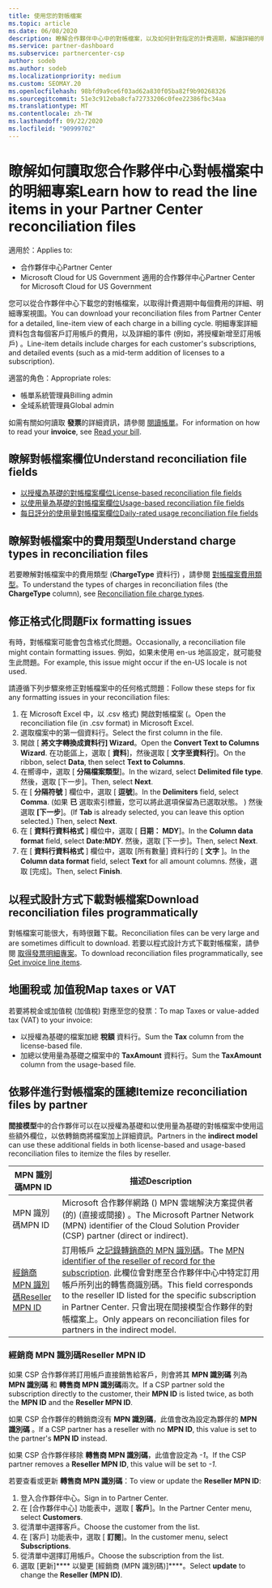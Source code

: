 ```yaml
---
title: 使用您的對帳檔案
ms.topic: article
ms.date: 06/08/2020
description: 瞭解合作夥伴中心中的對帳檔案，以及如何針對指定的計費週期，解讀詳細的明細專案查看費用。
ms.service: partner-dashboard
ms.subservice: partnercenter-csp
author: sodeb
ms.author: sodeb
ms.localizationpriority: medium
ms.custom: SEOMAY.20
ms.openlocfilehash: 98bfd9a9ce6f03ad62a830f05ba82f9b90268326
ms.sourcegitcommit: 51e3c912eba8cfa72733206c0fee22386fbc34aa
ms.translationtype: MT
ms.contentlocale: zh-TW
ms.lasthandoff: 09/22/2020
ms.locfileid: "90999702"
---
```

# <a name="learn-how-to-read-the-line-items-in-your-partner-center-reconciliation-files"></a><span data-ttu-id="3af30-103">瞭解如何讀取您合作夥伴中心對帳檔案中的明細專案</span><span class="sxs-lookup"><span data-stu-id="3af30-103">Learn how to read the line items in your Partner Center reconciliation files</span></span>

<span data-ttu-id="3af30-104">適用於：</span><span class="sxs-lookup"><span data-stu-id="3af30-104">Applies to:</span></span>

- <span data-ttu-id="3af30-105">合作夥伴中心</span><span class="sxs-lookup"><span data-stu-id="3af30-105">Partner Center</span></span>
- <span data-ttu-id="3af30-106">Microsoft Cloud for US Government 適用的合作夥伴中心</span><span class="sxs-lookup"><span data-stu-id="3af30-106">Partner Center for Microsoft Cloud for US Government</span></span>

<span data-ttu-id="3af30-107">您可以從合作夥伴中心下載您的對帳檔案，以取得計費週期中每個費用的詳細、明細專案視圖。</span><span class="sxs-lookup"><span data-stu-id="3af30-107">You can download your reconciliation files from Partner Center for a detailed, line-item view of each charge in a billing cycle.</span></span> <span data-ttu-id="3af30-108">明細專案詳細資料包含每個客戶訂用帳戶的費用，以及詳細的事件 (例如，將授權新增至訂用帳戶) 。</span><span class="sxs-lookup"><span data-stu-id="3af30-108">Line-item details include charges for each customer's subscriptions, and detailed events (such as a mid-term addition of licenses to a subscription).</span></span>

<span data-ttu-id="3af30-109">適當的角色：</span><span class="sxs-lookup"><span data-stu-id="3af30-109">Appropriate roles:</span></span>

- <span data-ttu-id="3af30-110">帳單系統管理員</span><span class="sxs-lookup"><span data-stu-id="3af30-110">Billing admin</span></span>
- <span data-ttu-id="3af30-111">全域系統管理員</span><span class="sxs-lookup"><span data-stu-id="3af30-111">Global admin</span></span>

<span data-ttu-id="3af30-112">如需有關如何讀取 **發票**的詳細資訊，請參閱 [閱讀帳單](read-your-bill.md)。</span><span class="sxs-lookup"><span data-stu-id="3af30-112">For information on how to read your **invoice**, see [Read your bill](read-your-bill.md).</span></span>

## <a name="understand-reconciliation-file-fields"></a><span data-ttu-id="3af30-113">瞭解對帳檔案欄位</span><span class="sxs-lookup"><span data-stu-id="3af30-113">Understand reconciliation file fields</span></span>

- [<span data-ttu-id="3af30-114">以授權為基礎的對帳檔案欄位</span><span class="sxs-lookup"><span data-stu-id="3af30-114">License-based reconciliation file fields</span></span>](license-based-recon-files.md)
- [<span data-ttu-id="3af30-115">以使用量為基礎的對帳檔案欄位</span><span class="sxs-lookup"><span data-stu-id="3af30-115">Usage-based reconciliation file fields</span></span>](usage-based-recon-files.md)
- [<span data-ttu-id="3af30-116">每日評分的使用量對帳檔案欄位</span><span class="sxs-lookup"><span data-stu-id="3af30-116">Daily-rated usage reconciliation file fields</span></span>](daily-rated-usage-recon-files.md)

## <a name="understand-charge-types-in-reconciliation-files"></a><span data-ttu-id="3af30-117">瞭解對帳檔案中的費用類型</span><span class="sxs-lookup"><span data-stu-id="3af30-117">Understand charge types in reconciliation files</span></span>

<span data-ttu-id="3af30-118">若要瞭解對帳檔案中的費用類型 (**ChargeType** 資料行) ，請參閱 [對帳檔案費用類型](recon-file-charge-types.md)。</span><span class="sxs-lookup"><span data-stu-id="3af30-118">To understand the types of charges in reconciliation files (the **ChargeType** column), see [Reconciliation file charge types](recon-file-charge-types.md).</span></span>

## <a name="fix-formatting-issues"></a><span data-ttu-id="3af30-119">修正格式化問題</span><span class="sxs-lookup"><span data-stu-id="3af30-119">Fix formatting issues</span></span>

<span data-ttu-id="3af30-120">有時，對帳檔案可能會包含格式化問題。</span><span class="sxs-lookup"><span data-stu-id="3af30-120">Occasionally, a reconciliation file might contain formatting issues.</span></span> <span data-ttu-id="3af30-121">例如，如果未使用 en-us 地區設定，就可能發生此問題。</span><span class="sxs-lookup"><span data-stu-id="3af30-121">For example, this issue might occur if the en-US locale is not used.</span></span>

<span data-ttu-id="3af30-122">請遵循下列步驟來修正對帳檔案中的任何格式問題：</span><span class="sxs-lookup"><span data-stu-id="3af30-122">Follow these steps for fix any formatting issues in your reconciliation files:</span></span>

1. <span data-ttu-id="3af30-123">在 Microsoft Excel 中，以 .csv 格式) 開啟對帳檔案 (。</span><span class="sxs-lookup"><span data-stu-id="3af30-123">Open the reconciliation file (in .csv format) in Microsoft Excel.</span></span>
2. <span data-ttu-id="3af30-124">選取檔案中的第一個資料行。</span><span class="sxs-lookup"><span data-stu-id="3af30-124">Select the first column in the file.</span></span>
3. <span data-ttu-id="3af30-125">開啟 [ **將文字轉換成資料行] Wizard**。</span><span class="sxs-lookup"><span data-stu-id="3af30-125">Open the **Convert Text to Columns Wizard**.</span></span> <span data-ttu-id="3af30-126">在功能區上，選取 [ **資料**]，然後選取 [ **文字至資料行**]。</span><span class="sxs-lookup"><span data-stu-id="3af30-126">On the ribbon, select **Data**, then select **Text to Columns**.</span></span>
4. <span data-ttu-id="3af30-127">在嚮導中，選取 [ **分隔檔案類型**]。</span><span class="sxs-lookup"><span data-stu-id="3af30-127">In the wizard, select **Delimited file type**.</span></span> <span data-ttu-id="3af30-128">然後，選取 [下一步]。</span><span class="sxs-lookup"><span data-stu-id="3af30-128">Then, select **Next**.</span></span>
5. <span data-ttu-id="3af30-129">在 [ **分隔符號** ] 欄位中，選取 [ **逗號**]。</span><span class="sxs-lookup"><span data-stu-id="3af30-129">In the **Delimiters** field, select **Comma**.</span></span> <span data-ttu-id="3af30-130"> (如果 **已** 選取索引標籤，您可以將此選項保留為已選取狀態。 ) 然後選取 **[下一步**]。</span><span class="sxs-lookup"><span data-stu-id="3af30-130">(If **Tab** is already selected, you can leave this option selected.) Then, select **Next**.</span></span>
6. <span data-ttu-id="3af30-131">在 [ **資料行資料格式** ] 欄位中，選取 [ **日期： MDY**]。</span><span class="sxs-lookup"><span data-stu-id="3af30-131">In the **Column data format** field, select **Date:MDY**.</span></span> <span data-ttu-id="3af30-132">然後，選取 [下一步]。</span><span class="sxs-lookup"><span data-stu-id="3af30-132">Then, select **Next**.</span></span>
7. <span data-ttu-id="3af30-133">在 [ **資料行資料格式** ] 欄位中，選取 [所有數量] 資料行的 [ **文字** ]。</span><span class="sxs-lookup"><span data-stu-id="3af30-133">In the **Column data format** field, select **Text** for all amount columns.</span></span> <span data-ttu-id="3af30-134">然後，選取 [完成]。</span><span class="sxs-lookup"><span data-stu-id="3af30-134">Then, select **Finish**.</span></span>

## <a name="download-reconciliation-files-programmatically"></a><span data-ttu-id="3af30-135">以程式設計方式下載對帳檔案</span><span class="sxs-lookup"><span data-stu-id="3af30-135">Download reconciliation files programmatically</span></span>

<span data-ttu-id="3af30-136">對帳檔案可能很大，有時很難下載。</span><span class="sxs-lookup"><span data-stu-id="3af30-136">Reconciliation files can be very large and are sometimes difficult to download.</span></span> <span data-ttu-id="3af30-137">若要以程式設計方式下載對帳檔案，請參閱 [取得發票明細專案](/partner-center/develop/get-invoiceline-items)。</span><span class="sxs-lookup"><span data-stu-id="3af30-137">To download reconciliation files programmatically, see [Get invoice line items](/partner-center/develop/get-invoiceline-items).</span></span>

## <a name="map-taxes-or-vat"></a><span data-ttu-id="3af30-138">地圖稅或 加值稅</span><span class="sxs-lookup"><span data-stu-id="3af30-138">Map taxes or VAT</span></span>

<span data-ttu-id="3af30-139">若要將稅金或加值稅 (加值稅) 對應至您的發票：</span><span class="sxs-lookup"><span data-stu-id="3af30-139">To map Taxes or value-added tax (VAT) to your invoice:</span></span>

- <span data-ttu-id="3af30-140">以授權為基礎的檔案加總 **稅額** 資料行。</span><span class="sxs-lookup"><span data-stu-id="3af30-140">Sum the **Tax** column from the license-based file.</span></span>
- <span data-ttu-id="3af30-141">加總以使用量為基礎之檔案中的 **TaxAmount** 資料行。</span><span class="sxs-lookup"><span data-stu-id="3af30-141">Sum the **TaxAmount** column from the usage-based file.</span></span>

## <a name="itemize-reconciliation-files-by-partner"></a><span data-ttu-id="3af30-142">依夥伴進行對帳檔案的匯總</span><span class="sxs-lookup"><span data-stu-id="3af30-142">Itemize reconciliation files by partner</span></span>

<span data-ttu-id="3af30-143">**間接模型**中的合作夥伴可以在以授權為基礎和以使用量為基礎的對帳檔案中使用這些額外欄位，以依轉銷商將檔案加上詳細資訊。</span><span class="sxs-lookup"><span data-stu-id="3af30-143">Partners in the **indirect model** can use these additional fields in both license-based and usage-based reconciliation files to itemize the files by reseller.</span></span>

| <span data-ttu-id="3af30-144">MPN 識別碼</span><span class="sxs-lookup"><span data-stu-id="3af30-144">MPN ID</span></span> | <span data-ttu-id="3af30-145">描述</span><span class="sxs-lookup"><span data-stu-id="3af30-145">Description</span></span> |
| ------ | ----------- |
| <span data-ttu-id="3af30-146">MPN 識別碼</span><span class="sxs-lookup"><span data-stu-id="3af30-146">MPN ID</span></span> | <span data-ttu-id="3af30-147">Microsoft 合作夥伴網路 () MPN 雲端解決方案提供者 (的)  (直接或間接) 。</span><span class="sxs-lookup"><span data-stu-id="3af30-147">The Microsoft Partner Network (MPN) identifier of the Cloud Solution Provider (CSP) partner (direct or indirect).</span></span> |
| [<span data-ttu-id="3af30-148">經銷商 MPN 識別碼</span><span class="sxs-lookup"><span data-stu-id="3af30-148">Reseller MPN ID</span></span>](#reseller-mpn-id) | <span data-ttu-id="3af30-149">訂用帳戶 [之記錄轉銷商的 MPN 識別碼](#reseller-mpn-id)。</span><span class="sxs-lookup"><span data-stu-id="3af30-149">The [MPN identifier of the reseller of record for the subscription](#reseller-mpn-id).</span></span> <span data-ttu-id="3af30-150">此欄位會對應至合作夥伴中心中特定訂用帳戶所列出的轉售商識別碼。</span><span class="sxs-lookup"><span data-stu-id="3af30-150">This field corresponds to the reseller ID listed for the specific subscription in Partner Center.</span></span> <span data-ttu-id="3af30-151">只會出現在間接模型合作夥伴的對帳檔案上。</span><span class="sxs-lookup"><span data-stu-id="3af30-151">Only appears on reconciliation files for partners in the indirect model.</span></span> |

### <a name="reseller-mpn-id"></a><span data-ttu-id="3af30-152">經銷商 MPN 識別碼</span><span class="sxs-lookup"><span data-stu-id="3af30-152">Reseller MPN ID</span></span>

<span data-ttu-id="3af30-153">如果 CSP 合作夥伴將訂用帳戶直接銷售給客戶，則會將其 **MPN 識別碼** 列為 **MPN 識別碼** 和 **轉售商 MPN 識別碼**兩次。</span><span class="sxs-lookup"><span data-stu-id="3af30-153">If a CSP partner sold the subscription directly to the customer, their **MPN ID** is listed twice, as both the **MPN ID** and the **Reseller MPN ID**.</span></span>

<span data-ttu-id="3af30-154">如果 CSP 合作夥伴的轉銷商沒有 **MPN 識別碼**，此值會改為設定為夥伴的 **MPN 識別碼** 。</span><span class="sxs-lookup"><span data-stu-id="3af30-154">If a CSP partner has a reseller with no **MPN ID**, this value is set to the partner's **MPN ID** instead.</span></span>

<span data-ttu-id="3af30-155">如果 CSP 合作夥伴移除 **轉售商 MPN 識別碼**，此值會設定為 *-1*。</span><span class="sxs-lookup"><span data-stu-id="3af30-155">If the CSP partner removes a **Reseller MPN ID**, this value will be set to *-1*.</span></span>

<span data-ttu-id="3af30-156">若要查看或更新 **轉售商 MPN 識別碼**：</span><span class="sxs-lookup"><span data-stu-id="3af30-156">To view or update the **Reseller MPN ID**:</span></span>

1. <span data-ttu-id="3af30-157">登入合作夥伴中心。</span><span class="sxs-lookup"><span data-stu-id="3af30-157">Sign in to Partner Center.</span></span>
2. <span data-ttu-id="3af30-158">在 [合作夥伴中心] 功能表中，選取 [ **客戶**]。</span><span class="sxs-lookup"><span data-stu-id="3af30-158">In the Partner Center menu, select **Customers**.</span></span>
3. <span data-ttu-id="3af30-159">從清單中選擇客戶。</span><span class="sxs-lookup"><span data-stu-id="3af30-159">Choose the customer from the list.</span></span>
4. <span data-ttu-id="3af30-160">在 [客戶] 功能表中，選取 [ **訂閱**]。</span><span class="sxs-lookup"><span data-stu-id="3af30-160">In the customer menu, select **Subscriptions**.</span></span>
5. <span data-ttu-id="3af30-161">從清單中選擇訂用帳戶。</span><span class="sxs-lookup"><span data-stu-id="3af30-161">Choose the subscription from the list.</span></span>
6. <span data-ttu-id="3af30-162">選取 \[更新\]\*\*\*\* 以變更 \[經銷商 (MPN 識別碼)\]\*\*\*\*。</span><span class="sxs-lookup"><span data-stu-id="3af30-162">Select **update** to change the **Reseller (MPN ID)**.</span></span>